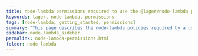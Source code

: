 ```yaml
---
title: node-lambda permissions required to use the @lager/node-lambda plugin
keywords: lager, node-lambda, permissions
tags: [node-lambda, getting_started, permissions]
summary: "This page describes the node-lambda policies required by a user or a role that execute AWS functionalities from @lager/node-lambda"
sidebar: node-lambda_sidebar
permalink: node-lambda-permissions.html
folder: node-lambda
---
```

